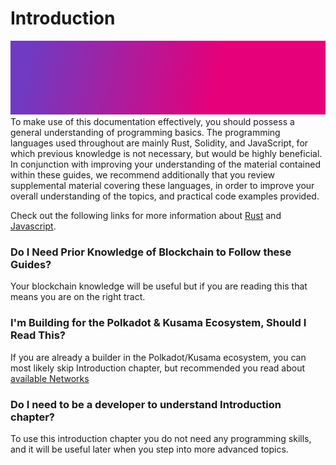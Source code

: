 # Introduction
![banner](../assets/gradient4.jpg)
To make use of this documentation effectively, you should possess a general understanding of programming basics. The programming languages used throughout are mainly Rust, Solidity, and JavaScript, for which previous knowledge is not necessary, but would be highly beneficial. In conjunction with improving your understanding of the material contained within these guides, we recommend additionally that you review supplemental material covering these languages, in order to improve your overall understanding of the topics, and practical code examples provided. 

Check out the following links for more information about [Rust](https://www.rust-lang.org/learn) and [Javascript](https://www.freecodecamp.org/).

### Do I Need Prior Knowledge of Blockchain to Follow these Guides?
Your blockchain knowledge will be useful but if you are reading this that means you are on the right tract.

### I'm Building for the Polkadot & Kusama Ecosystem, Should I Read This?
If you are already a builder in the Polkadot/Kusama ecosystem, you can most likely skip Introduction chapter, but recommended you read about [available Networks](./astar_family.md)

### Do I need to be a developer to understand Introduction chapter?
To use this introduction chapter you do not need any programming skills, and it will be useful later when you step into more advanced topics. 